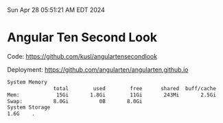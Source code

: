 Sun Apr 28 05:51:21 AM EDT 2024

# Angular Ten Second Look

Code: https://github.com/kusl/angulartensecondlook

Deployment: https://github.com/angularten/angularten.github.io

```bash
System Memory
               total        used        free      shared  buff/cache   available
Mem:            15Gi       1.8Gi        11Gi       243Mi       2.5Gi        13Gi
Swap:          8.0Gi          0B       8.0Gi
System Storage
1.6G	.
